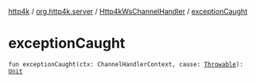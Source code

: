 [http4k](../../index.md) / [org.http4k.server](../index.md) / [Http4kWsChannelHandler](index.md) / [exceptionCaught](./exception-caught.md)

# exceptionCaught

`fun exceptionCaught(ctx: ChannelHandlerContext, cause: `[`Throwable`](https://kotlinlang.org/api/latest/jvm/stdlib/kotlin/-throwable/index.html)`): `[`Unit`](https://kotlinlang.org/api/latest/jvm/stdlib/kotlin/-unit/index.html)